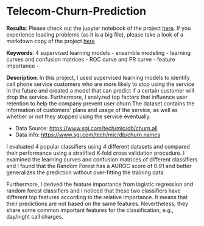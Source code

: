 # Telecom-Churn-Prediction
**Results**:
Please check out the jupyter notebook of the project [here](https://github.com/hudrizzle/User_Churn_Predictions/blob/master/User_Churn_Prediction.ipynb). If you experience loading problems (as it is a big file), please take a look of a markdown copy of the project [here](https://github.com/hudrizzle/User_Churn_Predictions/blob/master/results/User_Churn_Prediction.md)

**Keywords**:
4 supervised learning models - ensemble modeling - learning curves and confusion matrices -  ROC curve and PR curve - feature importance - 

**Description**:
In this project, I used supervised learning models to identify cell phone service customers who are more likely to stop using the service in the future and created a model that can predict if a certain customer will drop the service. Furthermore, I analyzed top factors that influence user retention to help the company prevent user churn.The dataset contains the information of customers' plans and usage of the service, as well as whether or not they stopped using the service eventually. 
- Data Source: https://www.sgi.com/tech/mlc/db/churn.all  
- Data info: https://www.sgi.com/tech/mlc/db/churn.names

I evaluated 4 popular classifiers using 4 different datasets and compared their performance using a stratified K-fold cross validation procedure. I examined the learning curves and confusion matrices of different classifiers and I found that the Random Forest has a AUROC score of 0.91 and better generalizes the prediction without over-fitting the training data. 

Furthermore, I derived the feature importance from logistic regression and random forest classifiers and I noticed that these two classifiers have different top features according to the relative importance. It means that their predictions are not based on the same features. Nevertheless, they share some common important features for the classification, e.g., day/night call charges. 


